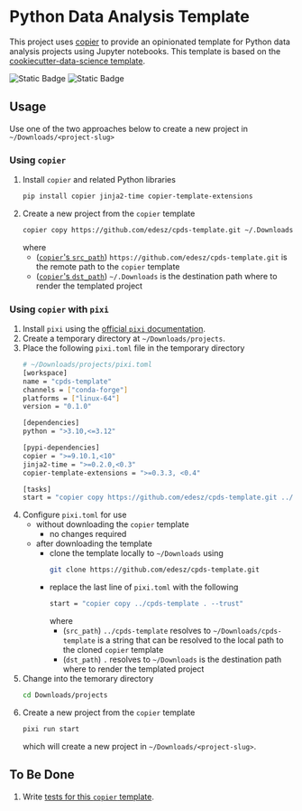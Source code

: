 # Python Data Analysis Template

This project uses [copier](https://copier.readthedocs.io/en/stable/) to provide an opinionated template for Python data analysis projects using Jupyter notebooks. This template is based on the [cookiecutter-data-science template](https://github.com/drivendataorg/cookiecutter-data-science/tree/master/%7B%7B%20cookiecutter.repo_name%20%7D%7D).

![Static Badge](https://img.shields.io/badge/Template-Copier?style=for-the-badge&label=Copier&color=%23FFD000)
![Static Badge](https://img.shields.io/badge/MIT-License?style=for-the-badge&label=LICENSE&color=%2326ED46)

## Usage

Use one of the two approaches below to create a new project in `~/Downloads/<project-slug>`

### Using `copier`

1. Install `copier` and related Python libraries
   ```bash
   pip install copier jinja2-time copier-template-extensions
   ```
2. Create a new project from the `copier` template
   ```bash
   copier copy https://github.com/edesz/cpds-template.git ~/.Downloads
   ```
   where
   - ([`copier`'s `src_path`](https://copier.readthedocs.io/en/stable/reference/main/#copier._main.Worker)) `https://github.com/edesz/cpds-template.git` is the remote path to the `copier` template
   - ([`copier`'s `dst_path`](https://copier.readthedocs.io/en/stable/reference/main/#copier._main.Worker)) `~/.Downloads` is the destination path where to render the templated project

### Using `copier` with `pixi`

1. Install `pixi` using the [official `pixi` documentation](https://pixi.sh/latest/installation/).
2. Create a temporary directory at `~/Downloads/projects`.
3. Place the following `pixi.toml` file in the temporary directory
   ```bash
   # ~/Downloads/projects/pixi.toml
   [workspace]
   name = "cpds-template"
   channels = ["conda-forge"]
   platforms = ["linux-64"]
   version = "0.1.0"

   [dependencies]
   python = ">3.10,<=3.12"

   [pypi-dependencies]
   copier = ">=9.10.1,<10"
   jinja2-time = ">=0.2.0,<0.3"
   copier-template-extensions = ">=0.3.3, <0.4"

   [tasks]
   start = "copier copy https://github.com/edesz/cpds-template.git ../Downloads --trust"
   ```
4. Configure `pixi.toml` for use
   - without downloading the `copier` template
     - no changes required
   - after downloading the template
     - clone the template locally to `~/Downloads` using
       ```bash
       git clone https://github.com/edesz/cpds-template.git
       ```
     - replace the last line of `pixi.toml` with the following
       ```bash
       start = "copier copy ../cpds-template . --trust"
       ```
       where
       - (`src_path`) `../cpds-template` resolves to `~/Downloads/cpds-template` is a string that can be resolved to the local path to the cloned `copier` template
       - (`dst_path`) `.` resolves to `~/Downloads` is the destination path where to render the templated project
5. Change into the temorary directory
   ```bash
   cd Downloads/projects
   ```
6. Create a new project from the `copier` template
   ```bash
   pixi run start
   ```
   which will create a new project in `~/Downloads/<project-slug>`.

## To Be Done

1. Write [tests for this `copier` template](https://github.com/noirbizarre/pytest-copier?tab=readme-ov-file#pytest-copier).
